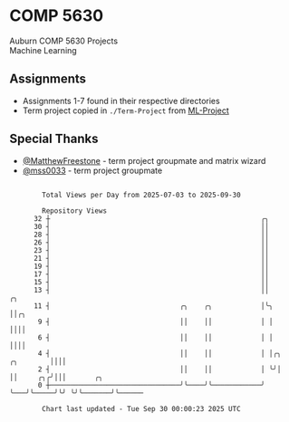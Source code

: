 # COMP 5630
Auburn COMP 5630 Projects  
Machine Learning

## Assignments
- Assignments 1-7 found in their respective directories
- Term project copied in `./Term-Project` from [ML-Project](https://github.com/wumphlett/ML-Project)

## Special Thanks
- [@MatthewFreestone](https://github.com/MatthewFreestone) - term project groupmate and matrix wizard
- [@mss0033](https://github.com/mss0033) - term project groupmate

```

        Total Views per Day from 2025-07-03 to 2025-09-30

        Repository Views
      32 ┼                                                    ╭╮
      30 ┤                                                    ││
      28 ┤                                                    ││
      26 ┤                                                    ││
      23 ┤                                                    ││
      21 ┤                                                    ││
      19 ┤                                                    ││
      17 ┤                                                    ││
      15 ┤                                                    ││
      13 ┤                                                    ││                ╭╮
      11 ┤                                ╭╮    ╭╮            │╰╮               ││╭╮
       9 ┤                                ││    ││            │ │               ││││
       6 ┤                                ││    ││            │ │               ││││
       4 ┤                                ││    ││            │ │╭╮   ╭╮        ││││
       2 ┤                                ││    ││            │ ╰╯│   ││     ╭╮╭╯│││       ╭╮
       0 ┼────────────────────────────────╯╰────╯╰────────────╯   ╰───╯╰─────╯╰╯ ╰╯╰───────╯╰──────

        Chart last updated - Tue Sep 30 00:00:23 2025 UTC
        
```
